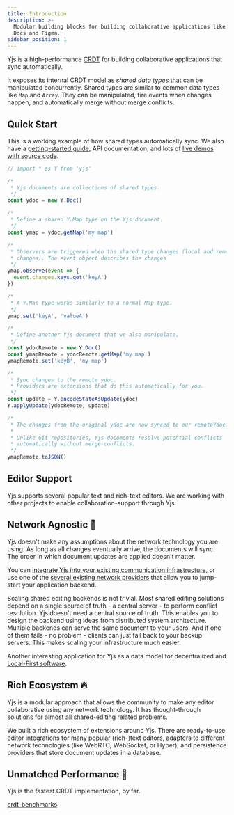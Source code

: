 ```yaml
---
title: Introduction
description: >-
  Modular building blocks for building collaborative applications like Google
  Docs and Figma.
sidebar_position: 1
---
```


Yjs is a high-performance
[CRDT](https://en.wikipedia.org/wiki/Conflict-free\_replicated\_data\_type) for
building collaborative applications that sync automatically.

It exposes its internal CRDT model as _shared data types_ that can be
manipulated concurrently. Shared types are similar to common data types like
`Map` and `Array`. They can be manipulated, fire events when changes happen, and
automatically merge without merge conflicts.

## Quick Start

This is a working example of how shared types automatically sync. We also have a
[getting-started guide](getting-started/a-collaborative-editor.md), API
documentation, and lots of [live demos with source
code](https://github.com/yjs/yjs-demos).

```javascript live
// import * as Y from 'yjs'

/*
 * Yjs documents are collections of shared types.
 */
const ydoc = new Y.Doc()

/*
 * Define a shared Y.Map type on the Yjs document.
 */
const ymap = ydoc.getMap('my map')

/*
 * Observers are triggered when the shared type changes (local and remote
 * changes). The event object describes the changes
 */
ymap.observe(event => {
  event.changes.keys.get('keyA')
})

/*
 * A Y.Map type works similarly to a normal Map type.
 */
ymap.set('keyA', 'valueA')

/*
 * Define another Yjs document that we also manipulate.
 */
const ydocRemote = new Y.Doc()
const ymapRemote = ydocRemote.getMap('my map')
ymapRemote.set('keyB', 'my map')

/*
 * Sync changes to the remote ydoc.
 * Providers are extensions that do this automatically for you.
 */
const update = Y.encodeStateAsUpdate(ydoc)
Y.applyUpdate(ydocRemote, update)

/*
 * The changes from the original ydoc are now synced to our remoteYdoc.
 *
 * Unlike Git repositories, Yjs documents resolve potential conflicts
 * automatically without merge-conflicts.
 */
ymapRemote.toJSON()

```

## Editor Support

Yjs supports several popular text and rich-text editors. We are working with
other projects to enable collaboration-support through Yjs.

<ListCategoryItems label="Editor Bindings" />

## Network Agnostic 📡

Yjs doesn't make any assumptions about the network technology you are using. As
long as all changes eventually arrive, the documents will sync. The order in
which document updates are applied doesn't matter.

You can [integrate Yjs into your existing communication
infrastructure](tutorials/creating-a-custom-provider.md), or use one of the
[several existing network providers](ecosystem/network-provider.md) that allow
you to jump-start your application backend.

Scaling shared editing backends is not trivial. Most shared editing solutions
depend on a single source of truth - a central server - to perform conflict
resolution. Yjs doesn't need a central source of truth. This enables you to
design the backend using ideas from distributed system architecture. Multiple
backends can serve the same document to your users. And if one of them fails -
no problem - clients can just fall back to your backup servers. This makes
scaling your infrastructure much easier.

Another interesting application for Yjs as a data model for decentralized and
[Local-First software](https://www.inkandswitch.com/local-first.html).

## Rich Ecosystem 🔥

Yjs is a modular approach that allows the community to make any editor
collaborative using any network technology. It has thought-through solutions for
almost all shared-editing related problems.

We built a rich ecosystem of extensions around Yjs. There are ready-to-use
editor integrations for many popular (rich-)text editors, adapters to different
network technologies (like WebRTC, WebSocket, or Hyper), and persistence
providers that store document updates in a database.

## Unmatched Performance 🚀

Yjs is the fastest CRDT implementation, by far.

[crdt-benchmarks](https://github.com/dmonad/crdt-benchmarks)

